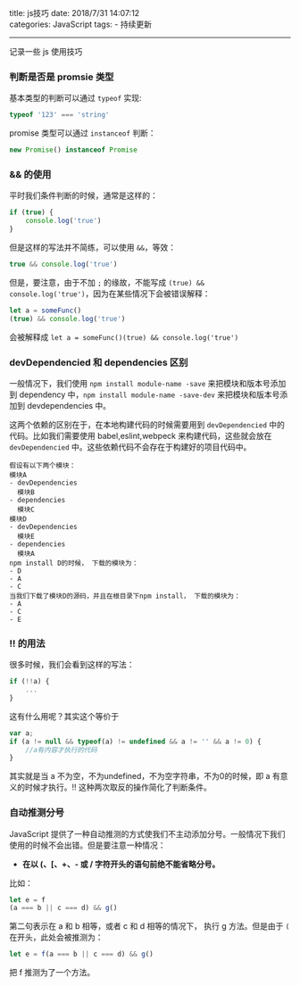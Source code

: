 title: js技巧
date: 2018/7/31 14:07:12  
categories: JavaScript
tags: 
	- 持续更新
	

---

记录一些 js 使用技巧

<!--more-->

### 判断是否是 promsie 类型

基本类型的判断可以通过 `typeof` 实现:

```javascript
typeof '123' === 'string'
```

promise 类型可以通过 `instanceof` 判断：

```javascript
new Promise() instanceof Promise
```



### && 的使用

平时我们条件判断的时候，通常是这样的：

```js
if (true) {
    console.log('true')
}
```

但是这样的写法并不简练，可以使用 `&&`，等效：

```javascript
true && console.log('true')
```

但是，要注意，由于不加 `;` 的缘故，不能写成 `(true) && console.log('true')`，因为在某些情况下会被错误解释：

```javascript
let a = someFunc()
(true) && console.log('true')
```

会被解释成 `let a = someFunc()(true) && console.log('true')`



### devDependencied 和 dependencies 区别

一般情况下，我们使用 `npm install module-name -save` 来把模块和版本号添加到 dependency 中，`npm install module-name -save-dev` 来把模块和版本号添加到 devdependencies 中。

这两个依赖的区别在于，在本地构建代码的时候需要用到 `devDependencied` 中的代码。比如我们需要使用 babel,eslint,webpeck 来构建代码，这些就会放在 `devDependencied` 中。这些依赖代码不会存在于构建好的项目代码中。

```
假设有以下两个模块：
模块A
- devDependencies
  模块B
- dependencies
  模块C
模块D
- devDependencies
  模块E
- dependencies
  模块A
npm install D的时候， 下载的模块为：
- D
- A
- C
当我们下载了模块D的源码，并且在根目录下npm install， 下载的模块为：
- A
- C
- E
```

### !! 的用法

很多时候，我们会看到这样的写法：

```javascript
if (!!a) {
    ...
}
```

这有什么用呢？其实这个等价于

```javascript
var a;
if (a != null && typeof(a) != undefined && a != '' && a != 0) {
    //a有内容才执行的代码  
}
```

其实就是当 a 不为空，不为undefined，不为空字符串，不为0的时候，即 a 有意义的时候才执行。!! 这种两次取反的操作简化了判断条件。

### 自动推测分号

JavaScript 提供了一种自动推测的方式使我们不主动添加分号。一般情况下我们使用的时候不会出错。但是要注意一种情况：

- **在以 (、[、+、- 或 / 字符开头的语句前绝不能省略分号。**

比如：

```javascript
let e = f
(a === b || c === d) && g()
```

第二句表示在 a 和 b 相等，或者 c 和 d 相等的情况下， 执行 g 方法。但是由于 `(` 在开头，此处会被推测为：

```javascript
let e = f(a === b || c === d) && g()
```

把 f 推测为了一个方法。
